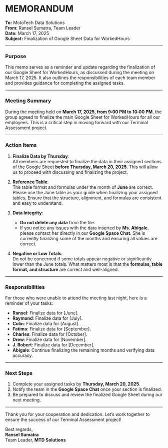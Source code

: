 # MEMORANDUM

**To:** MotoTech Data Solutions   
**From:** Ransel Sumatra, Team Leader   
**Date:** March 17, 2025   
**Subject:** Finalization of Google Sheet Data for WorkedHours  

---

### **Purpose**
This memo serves as a reminder and update regarding the finalization of our Google Sheet for WorkedHours, as discussed during the meeting on March 17, 2025. It also outlines the responsibilities of each team member and provides guidance for completing the assigned tasks.

---

### **Meeting Summary**
During the meeting held on **March 17, 2025, from 9:00 PM to 10:00 PM**, the group agreed to finalize the main Google Sheet for WorkedHours for all our employees. This is a critical step in moving forward with our Terminal Assessment project.

---

### **Action Items**
1. **Finalize Data by Thursday**:  
   All members are requested to finalize the data in their assigned sections of the Google Sheet **before Thursday, March 20, 2025**. This will allow us to proceed with discussing and finalizing the project.

2. **Reference Table**:  
   The table format and formulas under the month of **June** are correct. Please use the June table as your guide when finalizing your assigned tables. Ensure that the structure, alignment, and formulas are consistent and easy to understand.

3. **Data Integrity**:  
   - **Do not delete any data** from the file.  
   - If you notice any issues with the data inserted by **Ms. Abigale**, please contact her directly in our **Google Space Chat**. She is currently finalizing some of the months and ensuring all values are correct.  

4. **Negative or Low Totals**:  
   Do not be concerned if some totals appear negative or significantly lower than the June totals. What matters most is that the **formulas, table format, and structure** are correct and well-aligned.

---

### **Responsibilities**
For those who were unable to attend the meeting last night, here is a reminder of your tasks:  
- **Ransel**: Finalize data for [June].  
- **Raymond**: Finalize data for [July].  
- **Colin**: Finalize data for [August].  
- **Fatima**: Finalize data for [September].
- **Charles**: Finalize data for [October].
- **Drew**: Finalize data for [November].
- **J. Robert**: Finalize data for [December].
- **Abigale**: Continue finalizing the remaining months and verifying data accuracy. 

---

### **Next Steps**
1. Complete your assigned tasks by **Thursday, March 20, 2025**.  
2. Notify the team in the **Google Space Chat** once your section is finalized.  
3. Be prepared to discuss and review the finalized Google Sheet during our next meeting.  

---

Thank you for your cooperation and dedication. Let’s work together to ensure the success of our Terminal Assessment project!  

Best regards,  
**Ransel Sumatra**  
Team Leader, **MTD Solutions**  
